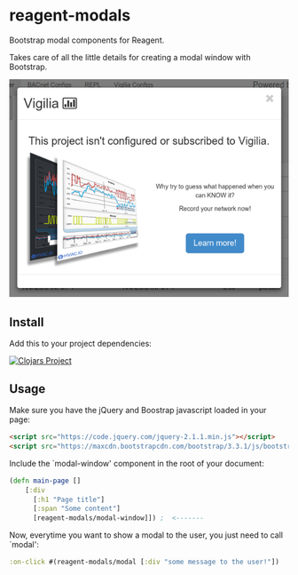 # reagent-modals

Bootstrap modal components for Reagent.

Takes care of all the little details for creating a modal window with Bootstrap.

<img src="https://raw.githubusercontent.com/Frozenlock/reagent-modals/master/modal-example.png"
 alt="Modal demo" title="Modal demo"/>

## Install
Add this to your project dependencies:

[![Clojars Project](http://clojars.org/org.clojars.frozenlock/reagent-modals/latest-version.svg)](http://clojars.org/org.clojars.frozenlock/reagent-modals)


## Usage

Make sure you have the jQuery and Boostrap javascript loaded in your page:
```html
<script src="https://code.jquery.com/jquery-2.1.1.min.js"></script>
<script src="https://maxcdn.bootstrapcdn.com/bootstrap/3.3.1/js/bootstrap.min.js"></script>
```


Include the `modal-window' component in the root of your document:

```clj
(defn main-page []
	[:div
	  [:h1 "Page title"]
	  [:span "Some content"]
	  [reagent-modals/modal-window]]) ;  <-------
```

Now, everytime you want to show a modal to the user, you just need to call `modal':

```clj
:on-click #(reagent-modals/modal [:div "some message to the user!"])
```
